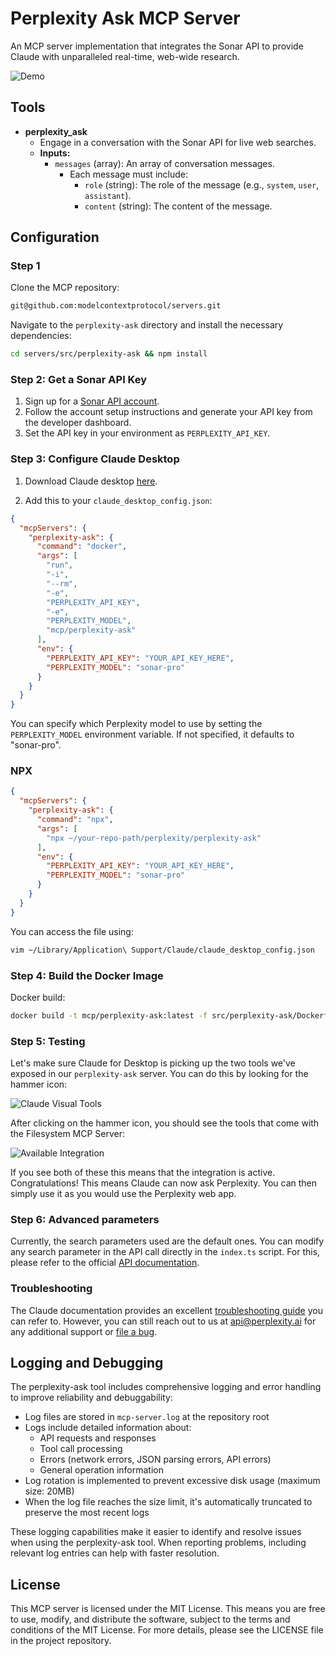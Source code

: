 # Perplexity Ask MCP Server

An MCP server implementation that integrates the Sonar API to provide Claude with unparalleled real-time, web-wide research.

![Demo](perplexity-ask/assets/demo_screenshot.png)

## Tools

- **perplexity_ask**
  - Engage in a conversation with the Sonar API for live web searches.
  - **Inputs:**
    - `messages` (array): An array of conversation messages.
      - Each message must include:
        - `role` (string): The role of the message (e.g., `system`, `user`, `assistant`).
        - `content` (string): The content of the message.

## Configuration

### Step 1

Clone the MCP repository:

```bash
git@github.com:modelcontextprotocol/servers.git
```

Navigate to the `perplexity-ask` directory and install the necessary dependencies:

```bash
cd servers/src/perplexity-ask && npm install
```

### Step 2: Get a Sonar API Key

1. Sign up for a [Sonar API account](https://docs.perplexity.ai/guides/getting-started).
2. Follow the account setup instructions and generate your API key from the developer dashboard.
3. Set the API key in your environment as `PERPLEXITY_API_KEY`.

### Step 3: Configure Claude Desktop

1. Download Claude desktop [here](https://claude.ai/download).

2. Add this to your `claude_desktop_config.json`:

```json
{
  "mcpServers": {
    "perplexity-ask": {
      "command": "docker",
      "args": [
        "run",
        "-i",
        "--rm",
        "-e",
        "PERPLEXITY_API_KEY",
        "-e",
        "PERPLEXITY_MODEL",
        "mcp/perplexity-ask"
      ],
      "env": {
        "PERPLEXITY_API_KEY": "YOUR_API_KEY_HERE",
        "PERPLEXITY_MODEL": "sonar-pro"
      }
    }
  }
}
```

You can specify which Perplexity model to use by setting the `PERPLEXITY_MODEL` environment variable. If not specified, it defaults to "sonar-pro".

### NPX

```json
{
  "mcpServers": {
    "perplexity-ask": {
      "command": "npx",
      "args": [
        "npx ~/your-repo-path/perplexity/perplexity-ask"
      ],
      "env": {
        "PERPLEXITY_API_KEY": "YOUR_API_KEY_HERE",
        "PERPLEXITY_MODEL": "sonar-pro"
      }
    }
  }
}
```

You can access the file using:

```bash
vim ~/Library/Application\ Support/Claude/claude_desktop_config.json
```

### Step 4: Build the Docker Image

Docker build:

```bash
docker build -t mcp/perplexity-ask:latest -f src/perplexity-ask/Dockerfile .
```

### Step 5: Testing

Let's make sure Claude for Desktop is picking up the two tools we've exposed in our `perplexity-ask` server. You can do this by looking for the hammer icon:

![Claude Visual Tools](perplexity-ask/assets/visual-indicator-mcp-tools.png)

After clicking on the hammer icon, you should see the tools that come with the Filesystem MCP Server:

![Available Integration](perplexity-ask/assets/available_tools.png)

If you see both of these this means that the integration is active. Congratulations! This means Claude can now ask Perplexity. You can then simply use it as you would use the Perplexity web app.  

### Step 6: Advanced parameters

Currently, the search parameters used are the default ones. You can modify any search parameter in the API call directly in the `index.ts` script. For this, please refer to the official [API documentation](https://docs.perplexity.ai/api-reference/chat-completions).

### Troubleshooting

The Claude documentation provides an excellent [troubleshooting guide](https://modelcontextprotocol.io/docs/tools/debugging) you can refer to. However, you can still reach out to us at <api@perplexity.ai> for any additional support or [file a bug](https://github.com/ppl-ai/api-discussion/issues).

## Logging and Debugging

The perplexity-ask tool includes comprehensive logging and error handling to improve reliability and debuggability:

- Log files are stored in `mcp-server.log` at the repository root
- Logs include detailed information about:
  - API requests and responses
  - Tool call processing
  - Errors (network errors, JSON parsing errors, API errors)
  - General operation information
- Log rotation is implemented to prevent excessive disk usage (maximum size: 20MB)
- When the log file reaches the size limit, it's automatically truncated to preserve the most recent logs

These logging capabilities make it easier to identify and resolve issues when using the perplexity-ask tool. When reporting problems, including relevant log entries can help with faster resolution.

## License

This MCP server is licensed under the MIT License. This means you are free to use, modify, and distribute the software, subject to the terms and conditions of the MIT License. For more details, please see the LICENSE file in the project repository.
